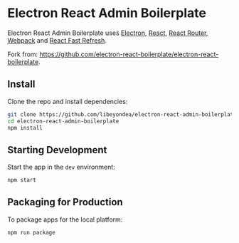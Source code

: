 # Electron React Admin Boilerplate

Electron React Admin Boilerplate uses <a href="https://electron.atom.io/">Electron</a>, <a href="https://facebook.github.io/react/">React</a>, <a href="https://github.com/reactjs/react-router">React Router</a>, <a href="https://webpack.js.org/">Webpack</a> and <a href="https://www.npmjs.com/package/react-refresh">React Fast Refresh</a>.

Fork from: <a href="https://github.com/electron-react-boilerplate/electron-react-boilerplate">https://github.com/electron-react-boilerplate/electron-react-boilerplate</a>.

## Install

Clone the repo and install dependencies:

```bash
git clone https://github.com/libeyondea/electron-react-admin-boilerplate.git
cd electron-react-admin-boilerplate
npm install
```

## Starting Development

Start the app in the `dev` environment:

```bash
npm start
```

## Packaging for Production

To package apps for the local platform:

```bash
npm run package
```
